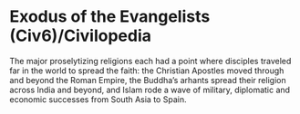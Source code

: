# Exodus of the Evangelists (Civ6)/Civilopedia

The major proselytizing religions each had a point where disciples traveled far in the world to spread the faith: the Christian Apostles moved through and beyond the Roman Empire, the Buddha’s arhants spread their religion across India and beyond, and Islam rode a wave of military, diplomatic and economic successes from South Asia to Spain.